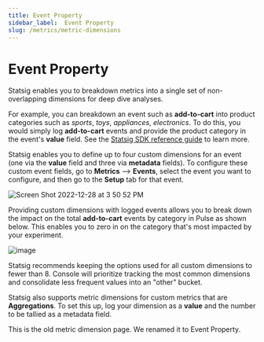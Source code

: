 ```yaml
---
title: Event Property
sidebar_label:  Event Property
slug: /metrics/metric-dimensions
---
```


#  Event Property

Statsig enables you to breakdown metrics into a single set of non-overlapping dimensions for deep dive analyses. 

For example, you can breakdown an event such as **add-to-cart** into product categories such as _sports_, _toys_, _appliances_, _electronics_. To do this, you would simply log **add-to-cart** events and provide the product category in the event's **value** field. See the [Statsig SDK reference guide](client/jsClientSDK#step5) to learn more.  

Statsig enables you to define up to four custom dimensions for an event (one via the **value** field and three via **metadata** fields). To configure these custom event fields, go to **Metrics** --> **Events**, select the event you want to configure, and then go to the **Setup** tab for that event. 

![Screen Shot 2022-12-28 at 3 50 52 PM](https://user-images.githubusercontent.com/101903926/209886245-c26f569b-a4d4-4882-9d9c-f65f3c1ba43b.png)

Providing custom dimensions with logged events allows you to break down the impact on the total **add-to-cart** events by category in Pulse as shown below. This enables you to zero in on the category that's most impacted by your experiment. 

![image](https://user-images.githubusercontent.com/1315028/162332284-259ea614-8cb6-4c9d-aebd-3e41f9092a64.png)

Statsig recommends keeping the options used for all custom dimensions to fewer than 8. Console will prioritize tracking the most common dimensions and consolidate less frequent values into an "other" bucket.

Statsig also supports metric dimensions for custom metrics that are **Aggregations**. To set this up, log your dimension as a **value** and the number to be tallied as a metadata field. 

This is the old metric dimension page. We renamed it to Event Property.
